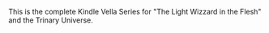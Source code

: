 This is the complete Kindle Vella Series for "The Light Wizzard in the Flesh" and the Trinary Universe.
